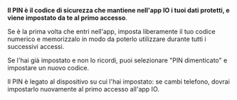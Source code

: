 **Il PIN è il codice di sicurezza che mantiene nell'app IO i tuoi dati protetti, e viene impostato da te al primo accesso**. 

Se è la prima volta che entri nell'app, imposta liberamente il tuo codice numerico e memorizzalo in modo da poterlo utilizzare durante tutti i successivi accessi. 

Se l'hai già impostato e non lo ricordi, puoi selezionare "PIN dimenticato" e impostare un nuovo codice. 

Il PIN è legato al dispositivo su cui l'hai impostato: se cambi telefono, dovrai impostarlo nuovamente al primo accesso all'app IO.
